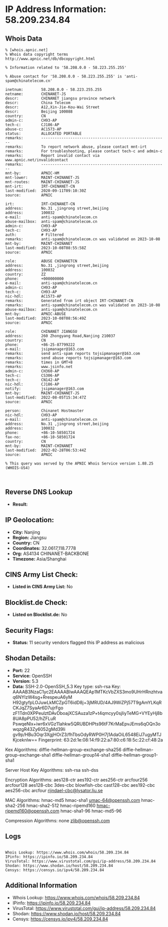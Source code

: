 # IP Address Information: 58.209.234.84

## Whois Data
```
% [whois.apnic.net]
% Whois data copyright terms    http://www.apnic.net/db/dbcopyright.html

% Information related to '58.208.0.0 - 58.223.255.255'

% Abuse contact for '58.208.0.0 - 58.223.255.255' is 'anti-spam@chinatelecom.cn'

inetnum:        58.208.0.0 - 58.223.255.255
netname:        CHINANET-JS
descr:          CHINANET jiangsu province network
descr:          China Telecom
descr:          A12,Xin-Jie-Kou-Wai Street
descr:          Beijing 100088
country:        CN
admin-c:        CH93-AP
tech-c:         CJ186-AP
abuse-c:        AC1573-AP
status:         ALLOCATED PORTABLE
remarks:        --------------------------------------------------------
remarks:        To report network abuse, please contact mnt-irt
remarks:        For troubleshooting, please contact tech-c and admin-c
remarks:        Report invalid contact via www.apnic.net/invalidcontact
remarks:        --------------------------------------------------------
mnt-by:         APNIC-HM
mnt-lower:      MAINT-CHINANET-JS
mnt-routes:     MAINT-CHINANET-JS
mnt-irt:        IRT-CHINANET-CN
last-modified:  2020-09-11T09:10:30Z
source:         APNIC

irt:            IRT-CHINANET-CN
address:        No.31 ,jingrong street,beijing
address:        100032
e-mail:         anti-spam@chinatelecom.cn
abuse-mailbox:  anti-spam@chinatelecom.cn
admin-c:        CH93-AP
tech-c:         CH93-AP
auth:           # Filtered
remarks:        anti-spam@chinatelecom.cn was validated on 2023-10-08
mnt-by:         MAINT-CHINANET
last-modified:  2023-10-08T08:55:58Z
source:         APNIC

role:           ABUSE CHINANETCN
address:        No.31 ,jingrong street,beijing
address:        100032
country:        ZZ
phone:          +000000000
e-mail:         anti-spam@chinatelecom.cn
admin-c:        CH93-AP
tech-c:         CH93-AP
nic-hdl:        AC1573-AP
remarks:        Generated from irt object IRT-CHINANET-CN
remarks:        anti-spam@chinatelecom.cn was validated on 2023-10-08
abuse-mailbox:  anti-spam@chinatelecom.cn
mnt-by:         APNIC-ABUSE
last-modified:  2023-10-08T08:56:49Z
source:         APNIC

role:           CHINANET JIANGSU
address:        260 Zhongyang Road,Nanjing 210037
country:        CN
phone:          +86-25-87799222
e-mail:         jsipmanager@163.com
remarks:        send anti-spam reports tojsipmanager@163.com
remarks:        send abuse reports tojsipmanager@163.com
remarks:        times in GMT+8
remarks:        www.jsinfo.net
admin-c:        CH360-AP
tech-c:         CS306-AP
tech-c:         CN142-AP
nic-hdl:        CJ186-AP
notify:         jsipmanager@163.com
mnt-by:         MAINT-CHINANET-JS
last-modified:  2022-08-05T15:34:47Z
source:         APNIC

person:         Chinanet Hostmaster
nic-hdl:        CH93-AP
e-mail:         anti-spam@chinatelecom.cn
address:        No.31 ,jingrong street,beijing
address:        100032
phone:          +86-10-58501724
fax-no:         +86-10-58501724
country:        CN
mnt-by:         MAINT-CHINANET
last-modified:  2022-02-28T06:53:44Z
source:         APNIC

% This query was served by the APNIC Whois Service version 1.88.25 (WHOIS-US4)



```
## Reverse DNS Lookup
- **Result:** 

## IP Geolocation:
- **City:** Nanjing
- **Region:** Jiangsu
- **Country:** CN
- **Coordinates:** 32.0617,118.7778
- **Org:** AS4134 CHINANET-BACKBONE
- **Timezone:** Asia/Shanghai

## CINS Army List Check:
- **Listed in CINS Army List:** 
No

## Blocklist.de Check:
- **Listed on Blocklist.de:** 
No

## Security Flags:
- **Status:** 11 security vendors flagged this IP address as malicious

## Shodan Details:
- **Port:** 22
- **Service:** OpenSSH
- **Version:** 5.3
- **Data:** SSH-2.0-OpenSSH_5.3
Key type: ssh-rsa
Key: AAAAB3NzaC1yc2EAAAABIwAAAQEAp1MTKcVbZXS3mo9UHrHRnzhtvaq6NYlzW4sg+RrespeuA6yM
H92gtyfpLOJuwLkMCZpGT6idD8j+3jMRUD/4AJ9WiZPj57T9gAmYLKqRCKJqZ7SyaAr6D7ujrFgo
zF1Tdn0XPPeulztDAvDboajXCSAuza1zP+t4qmcyy0sjIiyTeMG+VYEyHj8b8UA8pPU52/hZFLuR
PswqeNlx+iwr6xVGz11ahkw5QRUBDHPts96tF7KrMaEpvJEms6qOQn3owqzgR43Zy6052gMd39li
gv9p/HBu3Oqr3XgjHOrZ3/fhTbsOdyRWP0H7j1AdaOiL6548EiJ7ugyMTJKjceknlw==
Fingerprint: 63:2d:1e:08:14:f9:22:a7:80:c6:18:5c:22:cf:48:2a

Kex Algorithms:
	diffie-hellman-group-exchange-sha256
	diffie-hellman-group-exchange-sha1
	diffie-hellman-group14-sha1
	diffie-hellman-group1-sha1

Server Host Key Algorithms:
	ssh-rsa
	ssh-dss

Encryption Algorithms:
	aes128-ctr
	aes192-ctr
	aes256-ctr
	arcfour256
	arcfour128
	aes128-cbc
	3des-cbc
	blowfish-cbc
	cast128-cbc
	aes192-cbc
	aes256-cbc
	arcfour
	rijndael-cbc@lysator.liu.se

MAC Algorithms:
	hmac-md5
	hmac-sha1
	umac-64@openssh.com
	hmac-sha2-256
	hmac-sha2-512
	hmac-ripemd160
	hmac-ripemd160@openssh.com
	hmac-sha1-96
	hmac-md5-96

Compression Algorithms:
	none
	zlib@openssh.com


## Logs
```

Whois Lookup: https://www.whois.com/whois/58.209.234.84
IPinfo: https://ipinfo.io/58.209.234.84
VirusTotal: https://www.virustotal.com/gui/ip-address/58.209.234.84
Shodan: https://www.shodan.io/host/58.209.234.84
Censys: https://censys.io/ipv4/58.209.234.84

```
## Additional Information
- Whois Lookup: https://www.whois.com/whois/58.209.234.84
- IPinfo: https://ipinfo.io/58.209.234.84
- VirusTotal: https://www.virustotal.com/gui/ip-address/58.209.234.84
- Shodan: https://www.shodan.io/host/58.209.234.84
- Censys: https://censys.io/ipv4/58.209.234.84

